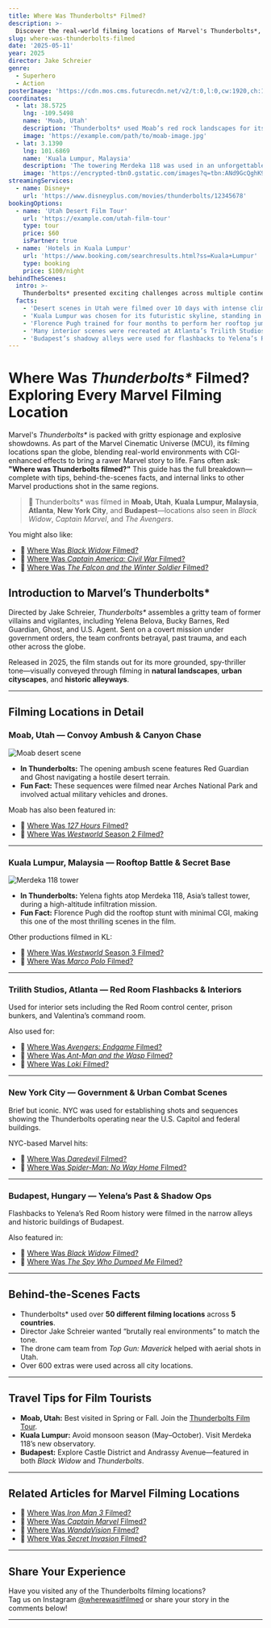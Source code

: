 ```yaml
---
title: Where Was Thunderbolts* Filmed?
description: >-
  Discover the real-world filming locations of Marvel's Thunderbolts*, from the cinematic canyons of Utah to the futuristic skyline of Kuala Lumpur. Explore behind-the-scenes facts and plan your visit to every filming site used in this high-stakes Marvel movie.
slug: where-was-thunderbolts-filmed
date: '2025-05-11'
year: 2025
director: Jake Schreier
genre:
  - Superhero
  - Action
posterImage: 'https://cdn.mos.cms.futurecdn.net/v2/t:0,l:0,cw:1920,ch:1080,q:80,w:1920/t6ons9A2MQVtKmAFDejv24.jpg'
coordinates:
  - lat: 38.5725
    lng: -109.5498
    name: 'Moab, Utah'
    description: 'Thunderbolts* used Moab’s red rock landscapes for its desert convoy and ambush scenes.'
    image: 'https://example.com/path/to/moab-image.jpg'
  - lat: 3.1390
    lng: 101.6869
    name: 'Kuala Lumpur, Malaysia'
    description: 'The towering Merdeka 118 was used in an unforgettable rooftop battle sequence.'
    image: 'https://encrypted-tbn0.gstatic.com/images?q=tbn:ANd9GcQghK9MN_mT_PoXR3P8gAZhRLEf7crGNcA7DQ&s'
streamingServices:
  - name: Disney+
    url: 'https://www.disneyplus.com/movies/thunderbolts/12345678'
bookingOptions:
  - name: 'Utah Desert Film Tour'
    url: 'https://example.com/utah-film-tour'
    type: tour
    price: $60
    isPartner: true
  - name: 'Hotels in Kuala Lumpur'
    url: 'https://www.booking.com/searchresults.html?ss=Kuala+Lumpur'
    type: booking
    price: $100/night
behindTheScenes:
  intro: >-
    Thunderbolts* presented exciting challenges across multiple continents. The Marvel Studios production transformed real cities, deserts, and skyscrapers into battle zones and secret military bases for this darker, more grounded MCU entry.
  facts:
    - 'Desert scenes in Utah were filmed over 10 days with intense climate shifts.'
    - 'Kuala Lumpur was chosen for its futuristic skyline, standing in for an unnamed Asian city.'
    - 'Florence Pugh trained for four months to perform her rooftop jump stunt at Merdeka 118.'
    - 'Many interior scenes were recreated at Atlanta’s Trilith Studios.'
    - 'Budapest’s shadowy alleys were used for flashbacks to Yelena’s Red Room past.'
---
```


# Where Was *Thunderbolts\** Filmed? Exploring Every Marvel Filming Location

Marvel's *Thunderbolts\** is packed with gritty espionage and explosive showdowns. As part of the Marvel Cinematic Universe (MCU), its filming locations span the globe, blending real-world environments with CGI-enhanced effects to bring a rawer Marvel story to life. Fans often ask: **"Where was Thunderbolts filmed?"** This guide has the full breakdown—complete with tips, behind-the-scenes facts, and internal links to other Marvel productions shot in the same regions.

> 📍 Thunderbolts* was filmed in **Moab, Utah**, **Kuala Lumpur, Malaysia**, **Atlanta**, **New York City**, and **Budapest**—locations also seen in *Black Widow*, *Captain Marvel*, and *The Avengers*.

You might also like:  
- 🔗 [Where Was *Black Widow* Filmed?](/where-was-black-widow-filmed)  
- 🔗 [Where Was *Captain America: Civil War* Filmed?](/where-was-captain-america-civil-war-filmed)  
- 🔗 [Where Was *The Falcon and the Winter Soldier* Filmed?](/where-was-the-falcon-and-the-winter-soldier-filmed)

## Introduction to Marvel’s Thunderbolts\*

Directed by Jake Schreier, *Thunderbolts\** assembles a gritty team of former villains and vigilantes, including Yelena Belova, Bucky Barnes, Red Guardian, Ghost, and U.S. Agent. Sent on a covert mission under government orders, the team confronts betrayal, past trauma, and each other across the globe.

Released in 2025, the film stands out for its more grounded, spy-thriller tone—visually conveyed through filming in **natural landscapes**, **urban cityscapes**, and **historic alleyways**.

---

## Filming Locations in Detail

### Moab, Utah — Convoy Ambush & Canyon Chase

![Moab desert scene](https://encrypted-tbn0.gstatic.com/images?q=tbn:ANd9GcQghK9MN_mT_PoXR3P8gAZhRLEf7crGNcA7DQ&s)

- **In Thunderbolts:** The opening ambush scene features Red Guardian and Ghost navigating a hostile desert terrain.
- **Fun Fact:** These sequences were filmed near Arches National Park and involved actual military vehicles and drones.

Moab has also been featured in:  
- 🔗 [Where Was *127 Hours* Filmed?](/where-was-127-hours-filmed)  
- 🔗 [Where Was *Westworld* Season 2 Filmed?](/where-was-westworld-season-2-filmed)

---

### Kuala Lumpur, Malaysia — Rooftop Battle & Secret Base

![Merdeka 118 tower](https://www.worldconstructionnetwork.com/wp-content/uploads/sites/26/2023/10/Image-1-Merdeka-118.jpg)

- **In Thunderbolts:** Yelena fights atop Merdeka 118, Asia’s tallest tower, during a high-altitude infiltration mission.
- **Fun Fact:** Florence Pugh did the rooftop stunt with minimal CGI, making this one of the most thrilling scenes in the film.

Other productions filmed in KL:  
- 🔗 [Where Was *Westworld* Season 3 Filmed?](/where-was-westworld-season-3-filmed)  
- 🔗 [Where Was *Marco Polo* Filmed?](/where-was-marco-polo-filmed)

---

### Trilith Studios, Atlanta — Red Room Flashbacks & Interiors

Used for interior sets including the Red Room control center, prison bunkers, and Valentina’s command room.  

Also used for:  
- 🔗 [Where Was *Avengers: Endgame* Filmed?](/where-was-avengers-endgame-filmed)  
- 🔗 [Where Was *Ant-Man and the Wasp* Filmed?](/where-was-ant-man-and-the-wasp-filmed)  
- 🔗 [Where Was *Loki* Filmed?](/where-was-loki-filmed)

---

### New York City — Government & Urban Combat Scenes

Brief but iconic. NYC was used for establishing shots and sequences showing the Thunderbolts operating near the U.S. Capitol and federal buildings.

NYC-based Marvel hits:  
- 🔗 [Where Was *Daredevil* Filmed?](/where-was-daredevil-netflix-filmed)  
- 🔗 [Where Was *Spider-Man: No Way Home* Filmed?](/where-was-spider-man-no-way-home-filmed)

---

### Budapest, Hungary — Yelena’s Past & Shadow Ops

Flashbacks to Yelena’s Red Room history were filmed in the narrow alleys and historic buildings of Budapest.

Also featured in:  
- 🔗 [Where Was *Black Widow* Filmed?](/where-was-black-widow-filmed)  
- 🔗 [Where Was *The Spy Who Dumped Me* Filmed?](/where-was-the-spy-who-dumped-me-filmed)

---

## Behind-the-Scenes Facts

- Thunderbolts* used over **50 different filming locations** across **5 countries**.
- Director Jake Schreier wanted “brutally real environments” to match the tone.
- The drone cam team from *Top Gun: Maverick* helped with aerial shots in Utah.
- Over 600 extras were used across all city locations.

---

## Travel Tips for Film Tourists

- **Moab, Utah:** Best visited in Spring or Fall. Join the [Thunderbolts Film Tour](https://example.com).
- **Kuala Lumpur:** Avoid monsoon season (May–October). Visit Merdeka 118’s new observatory.
- **Budapest:** Explore Castle District and Andrassy Avenue—featured in both *Black Widow* and *Thunderbolts*.

---

## Related Articles for Marvel Filming Locations

- 🔗 [Where Was *Iron Man 3* Filmed?](/where-was-iron-man-3-filmed)  
- 🔗 [Where Was *Captain Marvel* Filmed?](/where-was-captain-marvel-filmed)  
- 🔗 [Where Was *WandaVision* Filmed?](/where-was-wandavision-filmed)  
- 🔗 [Where Was *Secret Invasion* Filmed?](/where-was-secret-invasion-filmed)

---

## Share Your Experience

Have you visited any of the Thunderbolts filming locations?  
Tag us on Instagram [@wherewasitfilmed](https://instagram.com/wherewasitfilmed) or share your story in the comments below!

---

